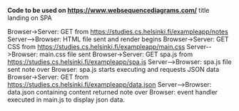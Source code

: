 **Code to be used on https://www.websequencediagrams.com/**
title landing on SPA

Browser->Server: GET from https://studies.cs.helsinki.fi/exampleapp/notes
Server-->Browser: HTML file sent and render begins
Browser->Server: GET CSS from https://studies.cs.helsinki.fi/exampleapp/main.css
Server-->Browser: main.css file sent
Browser->Server: GET spa.js from https://studies.cs.helsinki.fi/exampleapp/spa.js
Server-->Browser: spa.js file sent
note over Browser: spa.js starts executing and requests JSON data
Browser->Server: GET from https://studies.cs.helsinki.fi/exampleapp/data.json
Server-->Browser: data.json containing content returned
note over Browser: event handler executed in main.js to display json data.